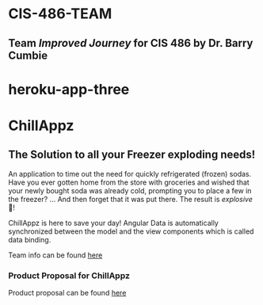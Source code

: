 # CIS-486-TEAM
## Team <em>Improved Journey</em> for CIS 486 by Dr. Barry Cumbie
# heroku-app-three

# ChillAppz
## The Solution to all your Freezer exploding needs!
An application to time out the need for quickly refrigerated (frozen) sodas.
Have you ever gotten home from the store with groceries and wished that your newly bought soda was already cold, prompting you to place a few in the freezer? ... And then forget that it was put there. The result is _explosive_ 🤯!

ChillAppz is here to save your day!
Angular Data is automatically synchronized between the model and the view components which is called data binding.

Team info can be found [here](https://github.com/CatalyticWeb/CIS-486-TEAM/wiki)

### Product Proposal for ChillAppz
Product proposal can be found [here](https://github.com/CatalyticWeb/CIS-486-TEAM/wiki/PRODUCT-PROPOSAL)
